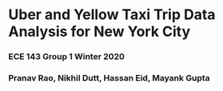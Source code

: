 # Uber and Yellow Taxi Trip Data Analysis for New York City
### ECE 143 Group 1 Winter 2020
### Pranav Rao, Nikhil Dutt, Hassan Eid, Mayank Gupta
